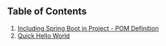 ## Table of Contents

1. [Including Spring Boot in Project - POM Definition](/including-spring-boot.md)  
2. [Quick Hello World](/quick-hello-world.md)
